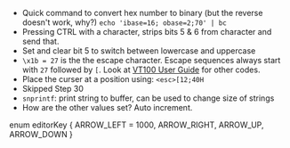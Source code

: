   * Quick command to convert hex number to binary (but the reverse doesn't work, why?)
      `echo 'ibase=16; obase=2;70' | bc`
  * Pressing CTRL with a character, strips bits 5 & 6 from character and send that. 
  * Set and clear bit 5 to switch between lowercase and uppercase
  * `\x1b = 27` is the the escape character. Escape sequences always start with `27` followed by `[`. Look at [VT100 User Guide](http://vt100.net/docs/vt100-ug/chapter3.html) for other codes.
  * Place the curser at a position using: `<esc>[12;40H`
  * Skipped Step 30
  * `snprintf`: print string to buffer, can be used to change size of strings
  * How are the other values set? Auto increment.

  enum editorKey {
    ARROW_LEFT = 1000,
    ARROW_RIGHT,
    ARROW_UP,
    ARROW_DOWN
}




